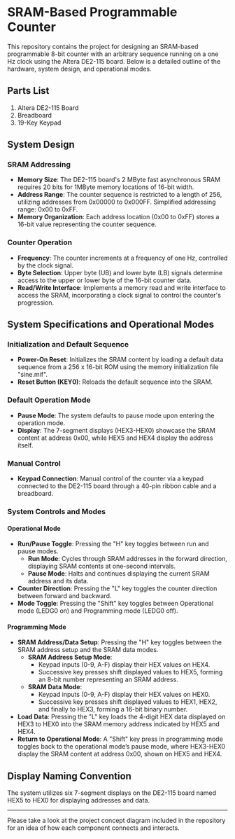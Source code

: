 # SRAM-Based Programmable Counter

This repository contains the project for designing an SRAM-based programmable 8-bit counter with an arbitrary sequence running on a one Hz clock using the Altera DE2-115 board. Below is a detailed outline of the hardware, system design, and operational modes.

## Parts List

1. Altera DE2-115 Board
2. Breadboard
3. 19-Key Keypad

## System Design

### SRAM Addressing

- **Memory Size**: The DE2-115 board's 2 MByte fast asynchronous SRAM requires 20 bits for 1MByte memory locations of 16-bit width.
- **Address Range**: The counter sequence is restricted to a length of 256, utilizing addresses from 0x00000 to 0x000FF. Simplified addressing range: 0x00 to 0xFF.
- **Memory Organization**: Each address location (0x00 to 0xFF) stores a 16-bit value representing the counter sequence.

### Counter Operation

- **Frequency**: The counter increments at a frequency of one Hz, controlled by the clock signal.
- **Byte Selection**: Upper byte (UB) and lower byte (LB) signals determine access to the upper or lower byte of the 16-bit counter data.
- **Read/Write Interface**: Implements a memory read and write interface to access the SRAM, incorporating a clock signal to control the counter's progression.

## System Specifications and Operational Modes

### Initialization and Default Sequence

- **Power-On Reset**: Initializes the SRAM content by loading a default data sequence from a 256 x 16-bit ROM using the memory initialization file "sine.mif".
- **Reset Button (KEY0)**: Reloads the default sequence into the SRAM.

### Default Operation Mode

- **Pause Mode**: The system defaults to pause mode upon entering the operation mode. 
- **Display**: The 7-segment displays (HEX3-HEX0) showcase the SRAM content at address 0x00, while HEX5 and HEX4 display the address itself.

### Manual Control

- **Keypad Connection**: Manual control of the counter via a keypad connected to the DE2-115 board through a 40-pin ribbon cable and a breadboard.

### System Controls and Modes

#### Operational Mode

- **Run/Pause Toggle**: Pressing the "H" key toggles between run and pause modes.
  - **Run Mode**: Cycles through SRAM addresses in the forward direction, displaying SRAM contents at one-second intervals.
  - **Pause Mode**: Halts and continues displaying the current SRAM address and its data.
- **Counter Direction**: Pressing the "L" key toggles the counter direction between forward and backward.
- **Mode Toggle**: Pressing the "Shift" key toggles between Operational mode (LEDG0 on) and Programming mode (LEDG0 off).

#### Programming Mode

- **SRAM Address/Data Setup**: Pressing the "H" key toggles between the SRAM address setup and the SRAM data modes.
  - **SRAM Address Setup Mode**: 
    - Keypad inputs (0-9, A-F) display their HEX values on HEX4.
    - Successive key presses shift displayed values to HEX5, forming an 8-bit number representing an SRAM address.
  - **SRAM Data Mode**: 
    - Keypad inputs (0-9, A-F) display their HEX values on HEX0.
    - Successive key presses shift displayed values to HEX1, HEX2, and finally to HEX3, forming a 16-bit binary number.
- **Load Data**: Pressing the "L" key loads the 4-digit HEX data displayed on HEX3 to HEX0 into the SRAM memory address indicated by HEX5 and HEX4.
- **Return to Operational Mode**: A "Shift" key press in programming mode toggles back to the operational mode’s pause mode, where HEX3-HEX0 display the SRAM content at address 0x00, shown on HEX5 and HEX4.

## Display Naming Convention

The system utilizes six 7-segment displays on the DE2-115 board named HEX5 to HEX0 for displaying addresses and data.

---

Please take a look at the project concept diagram included in the repository for an idea of how each component connects and interacts.
